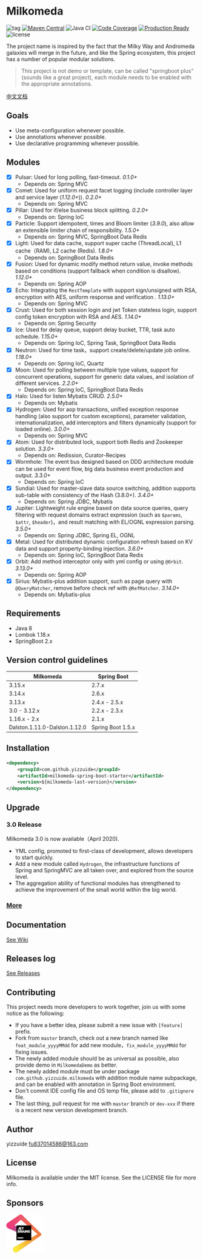 # Milkomeda
![tag](https://img.shields.io/github/tag/yizzuide/Milkomeda.svg) [![Maven Central](https://img.shields.io/maven-central/v/com.github.yizzuide/milkomeda-spring-boot-starter)](https://search.maven.org/search?q=g:com.github.yizzuide%20AND%20a:milkomeda-spring-boot-starter) ![Java CI](https://github.com/yizzuide/Milkomeda/workflows/Java%20CI/badge.svg?branch=master) [![Code Coverage](https://codecov.io/gh/yizzuide/Milkomeda/branch/master/graph/badge.svg)](https://codecov.io/gh/yizzuide/Milkomeda/branch/master) [![Production Ready](https://img.shields.io/badge/production-ready-blue.svg)](https://github.com/yizzuide/Milkomeda) ![license](https://img.shields.io/github/license/yizzuide/Milkomeda.svg)

The project name is inspired by the fact that the Milky Way and Andromeda galaxies will merge in the future, and like the Spring ecosystem, this project has a number of popular modular solutions. 

> This project is not demo or template, can be called "springboot plus" (sounds like a great project), each module needs to be enabled with the appropriate annotations.

[中文文档](https://github.com/yizzuide/Milkomeda/blob/master/README_zh-CN.md)

## Goals
- Use meta-configuration whenever possible.
- Use annotations whenever possible.
- Use declarative programming whenever possible.

## Modules
- [x] Pulsar: Used for long polling, fast-timeout. *0.1.0+*
   * Depends on: Spring MVC
- [x] Comet: Used for uniform request facet logging (include controller layer and service layer (*1.12.0+*)). *0.2.0+*
   * Depends on: Spring MVC
- [x] Pillar: Used for if/else business block splitting. *0.2.0+*
   * Depends on: Spring IoC
- [x] Particle: Support idempotent, times and Bloom limiter (*3.9.0*), also allow an extensible limiter chain of responsibility. *1.5.0+*
   * Depends on: Spring MVC, SpringBoot Data Redis
- [x] Light: Used for data cache, support super cache (ThreadLocal), L1 cache（RAM), L2 cache (Redis). *1.8.0+*
   * Depends on: SpringBoot Data Redis
- [x] Fusion: Used for dynamic modify method return value, invoke methods based on conditions (support fallback when condition is disallow). *1.12.0+*
   * Depends on: Spring AOP
- [x] Echo: Integrating the `RestTemplate` with support sign/unsigned with RSA, encryption with AES, uniform response and verification . *1.13.0+*
   * Depends on: Spring MVC
- [x] Crust: Used for both session login and jwt Token stateless login, support config token encryption with RSA and AES. *1.14.0+*
   * Depends on: Spring Security
- [x] Ice: Used for delay queue, support delay bucket, TTR, task auto schedule. *1.15.0+*
   * Depends on: Spring IoC, Spring Task, SpringBoot Data Redis
- [x] Neutron: Used for time task，support create/delete/update job online. *1.18.0+*
   * Depends on: Spring IoC, Quartz
- [x] Moon: Used for polling between multiple type values, support for concurrent operations, support for generic data values, and isolation of different services. *2.2.0+*
  * Depends on: Spring IoC, SpringBoot Data Redis
- [x] Halo: Used for listen Mybatis CRUD. *2.5.0+*
  * Depends on: Mybatis
- [x] Hydrogen: Used for aop transactions, unified exception response handling (also support for custom exceptions), parameter validation, internationalization, add interceptors and filters dynamically (support for loaded online). *3.0.0+*
  * Depends on: Spring MVC
- [x] Atom: Used for distributed lock, support both Redis and Zookeeper solution. *3.3.0+*
  * Depends on: Redission, Curator-Recipes
- [x] Wormhole: The event bus designed based on DDD architecture module can be used for event flow, big data business event production and output. *3.3.0+*
  * Depends on: Spring IoC
- [x] Sundial: Used for master-slave data source switching, addition supports sub-table with consistency of the Hash (3.8.0+). *3.4.0+*
  * Depends on: Spring JDBC, Mybatis
- [x] Jupiter: Lightweight rule engine based on data source queries, query filtering with request domains extract expression (such as `$params`, `$attr`, `$header`)，and result matching with EL/OGNL expression parsing. *3.5.0+*
  * Depends on: Spring JDBC, Spring EL, OGNL
- [x] Metal: Used for distributed dynamic configuration refresh based on KV data and support property-binding injection. *3.6.0+*
  * Depends on: Spring IoC, SpringBoot Data Redis
- [x] Orbit: Add method interceptor only with yml config or using `@Orbit`. *3.13.0+*
  * Depends on: Spring AOP
- [x] Sirius: Mybatis-plus addition support, such as page query with `@QueryMatcher`, remove before check ref with `@RefMatcher`. *3.14.0+*
  * Depends on: Mybatis-plus
    
## Requirements
* Java 8
* Lombok 1.18.x
* SpringBoot 2.x

## Version control guidelines
| Milkomeda                     | Spring Boot       |
|-------------------------------|-------------------|
| 3.15.x                        | 2.7.x             |
| 3.14.x                        | 2.6.x             |
| 3.13.x                        | 2.4.x - 2.5.x     |
| 3.0 - 3.12.x                  | 2.2.x - 2.3.x     |
| 1.16.x - 2.x                  | 2.1.x             |
| Dalston.1.11.0-Dalston.1.12.0 | Spring Boot 1.5.x |

## Installation
```xml
<dependency>
    <groupId>com.github.yizzuide</groupId>
    <artifactId>milkomeda-spring-boot-starter</artifactId>
    <version>${milkomeda-last-version}</version>
</dependency>
```

## Upgrade
### 3.0 Release
Milkomeda 3.0 is now available（April 2020). 

- YML config, promoted to first-class of development, allows developers to start quickly.
- Add a new module called `Hydrogen`, the infrastructure functions of Spring and SpringMVC are all taken over, and explored from the source level.
- The aggregation ability of functional modules has strengthened to achieve the improvement of the small world within the big world.

### [More](https://github.com/yizzuide/Milkomeda/wiki/Upgrade-Guide)

## Documentation
[See Wiki](https://github.com/yizzuide/Milkomeda/wiki)

## Releases log
[See Releases](https://github.com/yizzuide/Milkomeda/releases)

## Contributing
This project needs more developers to work together, join us with some notice as the following:

- If you have a better idea, please submit a new issue with `[feature]` prefix.
- Fork from `master` branch, check out a new branch named like `feat_module_yyyyMMdd` for add new module，`fix_module_yyyyMMdd` for fixing issues.
- The newly added module should be as universal as possible, also provide demo in `MilkomedaDemo` as better.
- The newly added module must be under package `com.github.yizzuide.milkomeda` with addition module name subpackage, and can be enabled with annotation in Spring Boot environment.
- Don't commit IDE config file and OS temp file, please add to `.gitignore` file.
- The last thing, pull request for me with `master` branch or `dev-xxx` if there is a recent new version development branch.

## Author
yizzuide fu837014586@163.com

## License
Milkomeda is available under the MIT license. See the LICENSE file for more info.

## Sponsors
<a href="https://www.jetbrains.com" target="_blank">
  <img width="100" src="./logo/sponsors.png" alt="IntelliJ IDEA">
</a>


